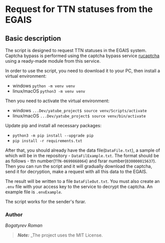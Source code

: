 # Request for TTN statuses from the EGAIS
## Basic description

The script is designed to request TTN statuses in the EGAIS system. Captcha bypass is performed using the captcha bypass service [rucaptcha](https://rucaptcha.com) using a ready-made module from this service.

In order to use the script, you need to download it to your PC, then install a virtual environment:
- windows `python -m venv venv`
- linux/macOS `python3 -m venv venv`

Then you need to activate the virtual environment:
- windows `...Dev/yatube_project$ source venv/Scripts/activate`
- linux/macOS `...Dev/yatube_project$ source venv/bin/activate`

Update pip and install all necessary packages:
- `python3 -m pip install --upgrade pip`
- `pip install -r requirements.txt`

After that, you should already have the data file(`DataFile.txt`), a sample of which will be in the repository - `DataFilExample.txt`. The format should be as follows - ttn number(`TTN-0699868064`) and fsrar number(`030000015637`). Then you can run the script and it will gradually download the captcha, send it for decryption, make a request with all this data to the EGAIS.

The result will be written to a file `DataFileOut.txt`.
You must also create an `.env` file with your access key to the service to decrypt the captcha. An example file is `.envExample`.

The script works for the sender's fsrar.

### Author

_Bogatyrev Roman_

> ***_Note:_*** _The project uses the MIT License.
